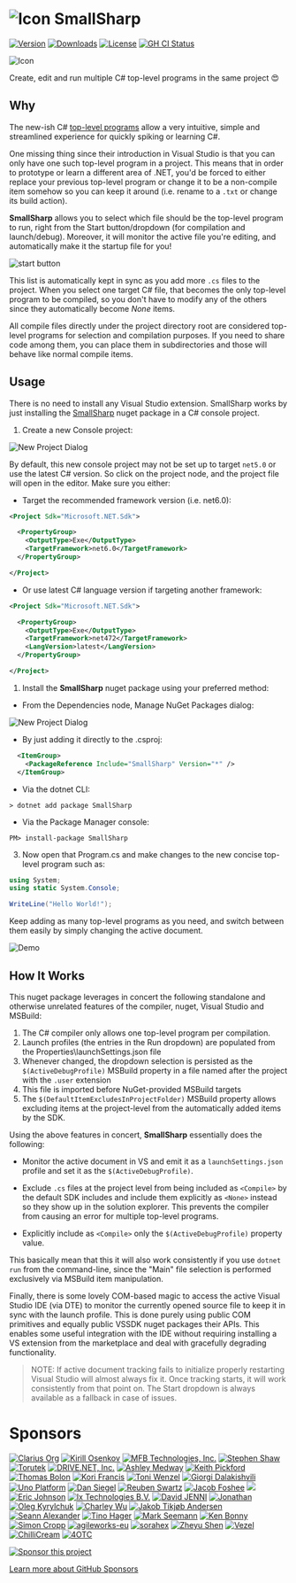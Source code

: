 ![Icon](https://raw.githubusercontent.com/devlooped/SmallSharp/main/assets/img/icon-32.png) SmallSharp
============

[![Version](https://img.shields.io/nuget/v/SmallSharp.svg?color=royalblue)](https://www.nuget.org/packages/SmallSharp) [![Downloads](https://img.shields.io/nuget/dt/SmallSharp?color=darkmagenta)](https://www.nuget.org/packages/SmallSharp) [![License](https://img.shields.io/github/license/devlooped/SmallSharp.svg?color=blue)](https://github.com/devlooped/SmallSharp/blob/main/LICENSE) [![GH CI Status](https://github.com/devlooped/SmallSharp/workflows/build/badge.svg?branch=main)](https://github.com/devlooped/avatar/actions?query=branch%3Amain+workflow%3Abuild+) 

![Icon](https://raw.githubusercontent.com/devlooped/SmallSharp/main/assets/img/SmallSharpDemo.gif)

<!-- #content -->
Create, edit and run multiple C# top-level programs in the same project 😍

## Why

The new-ish C# [top-level programs](https://learn.microsoft.com/en-us/dotnet/csharp/fundamentals/program-structure/top-level-statements) 
allow a very intuitive, simple and streamlined experience for quickly spiking or learning C#. 

One missing thing since their introduction in Visual Studio is that you can only have one such 
top-level program in a project. This means that in order to prototype or learn a different area 
of .NET, you'd be forced to either replace your previous top-level program or change it to be a 
non-compile item somehow so you can keep it around (i.e. rename to a `.txt` or change its build action).

**SmallSharp** allows you to select which file should be the top-level program to run, right from 
the Start button/dropdown (for compilation and launch/debug). Moreover, it will monitor the active 
file you're editing, and automatically make it the startup file for you!

![start button](https://raw.githubusercontent.com/devlooped/SmallSharp/main/assets/img/launchSettings.png)

This list is automatically kept in sync as you add more `.cs` files to the project. When you select 
one target C# file, that becomes the only top-level program to be compiled, so you don't have to 
modify any of the others since they automatically become *None* items.

All compile files directly under the project directory root are considered top-level programs for 
selection and compilation purposes. If you need to share code among them, you can place them in 
subdirectories and those will behave like normal compile items.

## Usage

There is no need to install any Visual Studio extension. SmallSharp works by just installing the 
[SmallSharp](https://nuget.org/packages/SmallSharp) nuget package in a C# console project.

1. Create a new Console project:

![New Project Dialog](https://raw.githubusercontent.com/devlooped/SmallSharp/main/assets/img/NewConsoleProject.png)

   By default, this new console project may not be set up to target `net5.0` or use the latest C# version. 
   So click on the project node, and the project file will open in the editor. Make sure you either:

  * Target the recommended framework version (i.e. net6.0):

```xml
<Project Sdk="Microsoft.NET.Sdk">

  <PropertyGroup>
    <OutputType>Exe</OutputType>
    <TargetFramework>net6.0</TargetFramework>
  </PropertyGroup>

</Project>
```

  * Or use latest C# language version if targeting another framework:

```xml
<Project Sdk="Microsoft.NET.Sdk">

  <PropertyGroup>
    <OutputType>Exe</OutputType>
    <TargetFramework>net472</TargetFramework>
    <LangVersion>latest</LangVersion>
  </PropertyGroup>

</Project>
```
 
1. Install the **SmallSharp** nuget package using your preferred method:

  * From the Dependencies node, Manage NuGet Packages dialog:

![New Project Dialog](https://raw.githubusercontent.com/devlooped/SmallSharp/main/assets/img/NuGetPackage.png)

   * By just adding it directly to the .csproj:

```xml
  <ItemGroup>
    <PackageReference Include="SmallSharp" Version="*" />
  </ItemGroup>
```

   * Via the dotnet CLI:

```
> dotnet add package SmallSharp
```

   * Via the Package Manager console:

```
PM> install-package SmallSharp
```

3. Now open that Program.cs and make changes to the new concise top-level program such as:

```csharp
using System;
using static System.Console;

WriteLine("Hello World!");
```

Keep adding as many top-level programs as you need, and switch between them easily by simply 
changing the active document.

![Demo](https://raw.githubusercontent.com/devlooped/SmallSharp/main/assets/img/TrackSelection.gif)


## How It Works

This nuget package leverages in concert the following standalone and otherwise 
unrelated features of the compiler, nuget, Visual Studio and MSBuild:

1. The C# compiler only allows one top-level program per compilation.
2. Launch profiles (the entries in the Run dropdown) are populated from the Properties\launchSettings.json file
3. Whenever changed, the dropdown selection is persisted as the `$(ActiveDebugProfile)` MSBuild property in a file 
   named after the project with the `.user` extension
4. This file is imported before NuGet-provided MSBuild targets
5. The `$(DefaultItemExcludesInProjectFolder)` MSBuild property allows excluding items at the project-level from 
   the automatically added items by the SDK.

Using the above features in concert, **SmallSharp** essentially does the following:

* Monitor the active document in VS and emit it as a `launchSettings.json` profile and set it as 
   the `$(ActiveDebugProfile)`.

* Exclude `.cs` files at the project level from being included as `<Compile>` by the default SDK 
  includes and include them explicitly as `<None>` instead so they show up in the solution explorer. 
  This prevents the compiler from causing an error for multiple top-level programs.

* Explicitly include as `<Compile>` only the `$(ActiveDebugProfile)` property value.

This basically mean that this it will also work consistently if you use `dotnet run` from the command-line, 
since the "Main" file selection is performed exclusively via MSBuild item manipulation.

Finally, there is some lovely COM-based magic to access the active Visual Studio IDE (via DTE) to monitor 
the currently opened source file to keep it in sync with the launch profile. This is done purely using 
public COM primitives and equally public VSSDK nuget packages their APIs. This enables some useful integration 
with the IDE without requiring installing a VS extension from the marketplace and deal with gracefully 
degrading functionality.

> NOTE: If active document tracking fails to initialize properly restarting Visual Studio will almost 
> always fix it. Once tracking starts, it will work consistently from that point on. The Start dropdown 
> is always available as a fallback in case of issues.

<!-- include https://github.com/devlooped/sponsors/raw/main/footer.md -->
# Sponsors 

<!-- sponsors.md -->
[![Clarius Org](https://raw.githubusercontent.com/devlooped/sponsors/main/.github/avatars/clarius.png "Clarius Org")](https://github.com/clarius)
[![Kirill Osenkov](https://raw.githubusercontent.com/devlooped/sponsors/main/.github/avatars/KirillOsenkov.png "Kirill Osenkov")](https://github.com/KirillOsenkov)
[![MFB Technologies, Inc.](https://raw.githubusercontent.com/devlooped/sponsors/main/.github/avatars/MFB-Technologies-Inc.png "MFB Technologies, Inc.")](https://github.com/MFB-Technologies-Inc)
[![Stephen Shaw](https://raw.githubusercontent.com/devlooped/sponsors/main/.github/avatars/decriptor.png "Stephen Shaw")](https://github.com/decriptor)
[![Torutek](https://raw.githubusercontent.com/devlooped/sponsors/main/.github/avatars/torutek-gh.png "Torutek")](https://github.com/torutek-gh)
[![DRIVE.NET, Inc.](https://raw.githubusercontent.com/devlooped/sponsors/main/.github/avatars/drivenet.png "DRIVE.NET, Inc.")](https://github.com/drivenet)
[![Ashley Medway](https://raw.githubusercontent.com/devlooped/sponsors/main/.github/avatars/AshleyMedway.png "Ashley Medway")](https://github.com/AshleyMedway)
[![Keith Pickford](https://raw.githubusercontent.com/devlooped/sponsors/main/.github/avatars/Keflon.png "Keith Pickford")](https://github.com/Keflon)
[![Thomas Bolon](https://raw.githubusercontent.com/devlooped/sponsors/main/.github/avatars/tbolon.png "Thomas Bolon")](https://github.com/tbolon)
[![Kori Francis](https://raw.githubusercontent.com/devlooped/sponsors/main/.github/avatars/kfrancis.png "Kori Francis")](https://github.com/kfrancis)
[![Toni Wenzel](https://raw.githubusercontent.com/devlooped/sponsors/main/.github/avatars/twenzel.png "Toni Wenzel")](https://github.com/twenzel)
[![Giorgi Dalakishvili](https://raw.githubusercontent.com/devlooped/sponsors/main/.github/avatars/Giorgi.png "Giorgi Dalakishvili")](https://github.com/Giorgi)
[![Uno Platform](https://raw.githubusercontent.com/devlooped/sponsors/main/.github/avatars/unoplatform.png "Uno Platform")](https://github.com/unoplatform)
[![Dan Siegel](https://raw.githubusercontent.com/devlooped/sponsors/main/.github/avatars/dansiegel.png "Dan Siegel")](https://github.com/dansiegel)
[![Reuben Swartz](https://raw.githubusercontent.com/devlooped/sponsors/main/.github/avatars/rbnswartz.png "Reuben Swartz")](https://github.com/rbnswartz)
[![Jacob Foshee](https://raw.githubusercontent.com/devlooped/sponsors/main/.github/avatars/jfoshee.png "Jacob Foshee")](https://github.com/jfoshee)
[![](https://raw.githubusercontent.com/devlooped/sponsors/main/.github/avatars/Mrxx99.png "")](https://github.com/Mrxx99)
[![Eric Johnson](https://raw.githubusercontent.com/devlooped/sponsors/main/.github/avatars/eajhnsn1.png "Eric Johnson")](https://github.com/eajhnsn1)
[![Ix Technologies B.V.](https://raw.githubusercontent.com/devlooped/sponsors/main/.github/avatars/IxTechnologies.png "Ix Technologies B.V.")](https://github.com/IxTechnologies)
[![David JENNI](https://raw.githubusercontent.com/devlooped/sponsors/main/.github/avatars/davidjenni.png "David JENNI")](https://github.com/davidjenni)
[![Jonathan ](https://raw.githubusercontent.com/devlooped/sponsors/main/.github/avatars/Jonathan-Hickey.png "Jonathan ")](https://github.com/Jonathan-Hickey)
[![Oleg Kyrylchuk](https://raw.githubusercontent.com/devlooped/sponsors/main/.github/avatars/okyrylchuk.png "Oleg Kyrylchuk")](https://github.com/okyrylchuk)
[![Charley Wu](https://raw.githubusercontent.com/devlooped/sponsors/main/.github/avatars/akunzai.png "Charley Wu")](https://github.com/akunzai)
[![Jakob Tikjøb Andersen](https://raw.githubusercontent.com/devlooped/sponsors/main/.github/avatars/jakobt.png "Jakob Tikjøb Andersen")](https://github.com/jakobt)
[![Seann Alexander](https://raw.githubusercontent.com/devlooped/sponsors/main/.github/avatars/seanalexander.png "Seann Alexander")](https://github.com/seanalexander)
[![Tino Hager](https://raw.githubusercontent.com/devlooped/sponsors/main/.github/avatars/tinohager.png "Tino Hager")](https://github.com/tinohager)
[![Mark Seemann](https://raw.githubusercontent.com/devlooped/sponsors/main/.github/avatars/ploeh.png "Mark Seemann")](https://github.com/ploeh)
[![Ken Bonny](https://raw.githubusercontent.com/devlooped/sponsors/main/.github/avatars/KenBonny.png "Ken Bonny")](https://github.com/KenBonny)
[![Simon Cropp](https://raw.githubusercontent.com/devlooped/sponsors/main/.github/avatars/SimonCropp.png "Simon Cropp")](https://github.com/SimonCropp)
[![agileworks-eu](https://raw.githubusercontent.com/devlooped/sponsors/main/.github/avatars/agileworks-eu.png "agileworks-eu")](https://github.com/agileworks-eu)
[![sorahex](https://raw.githubusercontent.com/devlooped/sponsors/main/.github/avatars/sorahex.png "sorahex")](https://github.com/sorahex)
[![Zheyu Shen](https://raw.githubusercontent.com/devlooped/sponsors/main/.github/avatars/arsdragonfly.png "Zheyu Shen")](https://github.com/arsdragonfly)
[![Vezel](https://raw.githubusercontent.com/devlooped/sponsors/main/.github/avatars/vezel-dev.png "Vezel")](https://github.com/vezel-dev)
[![ChilliCream](https://raw.githubusercontent.com/devlooped/sponsors/main/.github/avatars/ChilliCream.png "ChilliCream")](https://github.com/ChilliCream)
[![4OTC](https://raw.githubusercontent.com/devlooped/sponsors/main/.github/avatars/4OTC.png "4OTC")](https://github.com/4OTC)


<!-- sponsors.md -->

[![Sponsor this project](https://raw.githubusercontent.com/devlooped/sponsors/main/sponsor.png "Sponsor this project")](https://github.com/sponsors/devlooped)
&nbsp;

[Learn more about GitHub Sponsors](https://github.com/sponsors)

<!-- https://github.com/devlooped/sponsors/raw/main/footer.md -->
